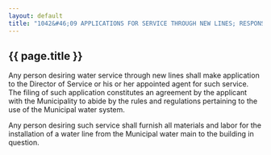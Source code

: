 ---
layout: default 
title: "1042&#46;09 APPLICATIONS FOR SERVICE THROUGH NEW LINES; RESPONSIBILITIES OF APPLICANTS; PAYMENT FOR WATER METERS."---

{{ page.title }}
----------------

Any person desiring water service through new lines shall make
application to the Director of Service or his or her appointed agent for
such service. The filing of such application constitutes an agreement by
the applicant with the Municipality to abide by the rules and
regulations pertaining to the use of the Municipal water system.

Any person desiring such service shall furnish all materials and labor
for the installation of a water line from the Municipal water main to
the building in question.
